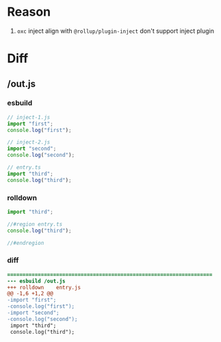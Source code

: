 # Reason
1. `oxc` inject align with `@rollup/plugin-inject` don't support inject plugin
# Diff
## /out.js
### esbuild
```js
// inject-1.js
import "first";
console.log("first");

// inject-2.js
import "second";
console.log("second");

// entry.ts
import "third";
console.log("third");
```
### rolldown
```js
import "third";

//#region entry.ts
console.log("third");

//#endregion
```
### diff
```diff
===================================================================
--- esbuild	/out.js
+++ rolldown	entry.js
@@ -1,6 +1,2 @@
-import "first";
-console.log("first");
-import "second";
-console.log("second");
 import "third";
 console.log("third");

```